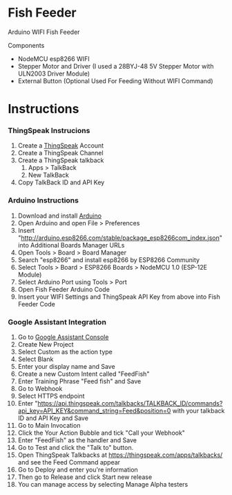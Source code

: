 # Fish Feeder
Arduino WIFI Fish Feeder

Components
* NodeMCU esp8266 WIFI
* Stepper Motor and Driver (I used a 28BYJ-48 5V Stepper Motor with ULN2003 Driver Module)
* External Button (Optional Used For Feeding Without WIFI Command)

# Instructions

### ThingSpeak Instrucions

1. Create a [ThingSpeak](https://thingspeak.com/) Account
2. Create a ThingSpeak Channel
3. Create a ThingSpeak talkback
   1. Apps > TalkBack
   2. New TalkBack
4. Copy TalkBack ID and API Key

### Arduino Instructions
1. Download and install [Arduino](https://arduino.cc)
2. Open Arduino and open File > Preferences
3. Insert "http://arduino.esp8266.com/stable/package_esp8266com_index.json" into Additional Boards Manager URLs
4. Open Tools > Board > Board Manager
5. Search "esp8266" and install esp8266 by ESP8266 Community
6. Select Tools > Board > ESP8266 Boards > NodeMCU 1.0 (ESP-12E Module)
7. Select Arduino Port using Tools > Port
8. Open Fish Feeder Arduino Code
9. Insert your WIFI Settings and ThingSpeak API Key from above into Fish Feeder Code

### Google Assistant Integration
1. Go to [Google Assistant Console](https://console.actions.google.com/)
2. Create New Project
3. Select Custom as the action type
4. Select Blank
5. Enter your display name and Save
6. Create a new Custom Intent called "FeedFish"
7. Enter Training Phrase "Feed fish" and Save
8. Go to Webhook
9. Select HTTPS endpoint
10. Enter "https://api.thingspeak.com/talkbacks/TALKBACK_ID/commands?api_key=API_KEY&command_string=Feed&position=0 with your talkback ID and API Key and Save
11. Go to Main Invocation
12. Click the Your Action Bubble and tick "Call your Webhook"
13. Enter "FeedFish" as the handler and Save
14. Go to Test and click the "Talk to" button.
15. Open ThingSpeak Talkbacks at https://thingspeak.com/apps/talkbacks/ and see the Feed Command appear
16. Go to Deploy and enter you're information
17. Then go to Release and click Start new release
18. You can manage access by selecting Manage Alpha testers
